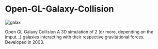 # Open-GL-Galaxy-Collision
![galax](https://github.com/rjpg/Open-GL-Galaxy-Collision/assets/22857941/dee50593-68b2-4018-9c23-8dea35175a79)

Open GL Galaxy Collision
A 3D simulation of 2 (or more, depending on the imput...) galaxies interacting with their respective gravitational forces. 
Developed in 2003.
